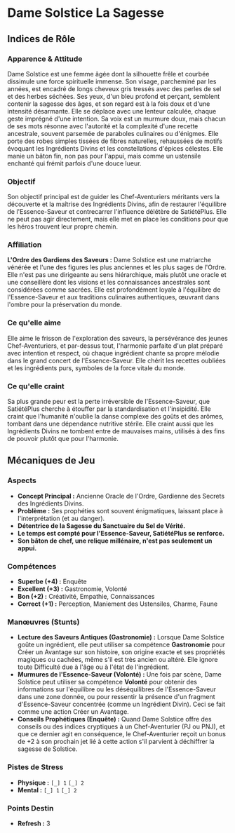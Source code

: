 # Dame Solstice La Sagesse

## Indices de Rôle

### Apparence & Attitude
Dame Solstice est une femme âgée dont la silhouette frêle et courbée dissimule une force spirituelle immense. Son visage, parcheminé par les années, est encadré de longs cheveux gris tressés avec des perles de sel et des herbes séchées. Ses yeux, d'un bleu profond et perçant, semblent contenir la sagesse des âges, et son regard est à la fois doux et d'une intensité désarmante. Elle se déplace avec une lenteur calculée, chaque geste imprégné d'une intention. Sa voix est un murmure doux, mais chacun de ses mots résonne avec l'autorité et la complexité d'une recette ancestrale, souvent parsemée de paraboles culinaires ou d'énigmes. Elle porte des robes simples tissées de fibres naturelles, rehaussées de motifs évoquant les Ingrédients Divins et les constellations d'épices célestes. Elle manie un bâton fin, non pas pour l'appui, mais comme un ustensile enchanté qui frémit parfois d'une douce lueur.

### Objectif
Son objectif principal est de guider les Chef-Aventuriers méritants vers la découverte et la maîtrise des Ingrédients Divins, afin de restaurer l'équilibre de l'Essence-Saveur et contrecarrer l'influence délétère de SatiétéPlus. Elle ne peut pas agir directement, mais elle met en place les conditions pour que les héros trouvent leur propre chemin.

### Affiliation
**L'Ordre des Gardiens des Saveurs :** Dame Solstice est une matriarche vénérée et l'une des figures les plus anciennes et les plus sages de l'Ordre. Elle n'est pas une dirigeante au sens hiérarchique, mais plutôt une oracle et une conseillère dont les visions et les connaissances ancestrales sont considérées comme sacrées. Elle est profondément loyale à l'équilibre de l'Essence-Saveur et aux traditions culinaires authentiques, œuvrant dans l'ombre pour la préservation du monde.

### Ce qu'elle aime
Elle aime le frisson de l'exploration des saveurs, la persévérance des jeunes Chef-Aventuriers, et par-dessus tout, l'harmonie parfaite d'un plat préparé avec intention et respect, où chaque ingrédient chante sa propre mélodie dans le grand concert de l'Essence-Saveur. Elle chérit les recettes oubliées et les ingrédients purs, symboles de la force vitale du monde.

### Ce qu'elle craint
Sa plus grande peur est la perte irréversible de l'Essence-Saveur, que SatiétéPlus cherche à étouffer par la standardisation et l'insipidité. Elle craint que l'humanité n'oublie la danse complexe des goûts et des arômes, tombant dans une dépendance nutritive stérile. Elle craint aussi que les Ingrédients Divins ne tombent entre de mauvaises mains, utilisés à des fins de pouvoir plutôt que pour l'harmonie.

## Mécaniques de Jeu

### Aspects

*   **Concept Principal :** Ancienne Oracle de l'Ordre, Gardienne des Secrets des Ingrédients Divins.
*   **Problème :** Ses prophéties sont souvent énigmatiques, laissant place à l'interprétation (et au danger).
*   **Détentrice de la Sagesse du Sanctuaire du Sel de Vérité.**
*   **Le temps est compté pour l'Essence-Saveur, SatiétéPlus se renforce.**
*   **Son bâton de chef, une relique millénaire, n'est pas seulement un appui.**

### Compétences

*   **Superbe (+4) :** Enquête
*   **Excellent (+3) :** Gastronomie, Volonté
*   **Bon (+2) :** Créativité, Empathie, Connaissances
*   **Correct (+1) :** Perception, Maniement des Ustensiles, Charme, Faune

### Manœuvres (Stunts)

*   **Lecture des Saveurs Antiques (Gastronomie) :** Lorsque Dame Solstice goûte un ingrédient, elle peut utiliser sa compétence **Gastronomie** pour Créer un Avantage sur son histoire, son origine exacte et ses propriétés magiques ou cachées, même s'il est très ancien ou altéré. Elle ignore toute Difficulté due à l'âge ou à l'état de l'ingrédient.
*   **Murmures de l'Essence-Saveur (Volonté) :** Une fois par scène, Dame Solstice peut utiliser sa compétence **Volonté** pour obtenir des informations sur l'équilibre ou les déséquilibres de l'Essence-Saveur dans une zone donnée, ou pour ressentir la présence d'un fragment d'Essence-Saveur concentrée (comme un Ingrédient Divin). Ceci se fait comme une action Créer un Avantage.
*   **Conseils Prophétiques (Enquête) :** Quand Dame Solstice offre des conseils ou des indices cryptiques à un Chef-Aventurier (PJ ou PNJ), et que ce dernier agit en conséquence, le Chef-Aventurier reçoit un bonus de +2 à son prochain jet lié à cette action s'il parvient à déchiffrer la sagesse de Solstice.

### Pistes de Stress

*   **Physique :** `[_] 1` `[_] 2`
*   **Mental :** `[_] 1` `[_] 2`

### Points Destin

*   **Refresh :** 3